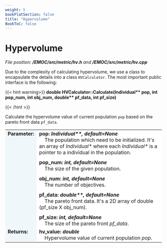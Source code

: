 ```yaml
---
weight: 5
bookFlatSection: false
title: "Hypervolume"
BookToC: false
---
```

# Hypervolume

*File position: **/EMOC/src/metric/hv.h** and **/EMOC/src/metric/hv.cpp***

Due to the complexity of calculating hypervolume, we use a class to encapsulate the details into a class `HVCalculator`. The most important public interface is the following:

<style>
    .emoc_doc_table_title{
        background-color:#F0F7FA;
    }
    .emoc_doc_table_content{
        background-color:#FFFFFF;
        width:100%;
    }
</style>

<div>

{{< hint warning>}}
**double HVCalculator::Calculate(Individual\*\* pop, int pop_num, int obj_num, double\*\* pf_data, int pf_size)**

{{< /hint >}}

</div>

Calculate the hypervolume value of current population `pop` based on the pareto front data `pf_data`. 

<table class="emoc_doc_table" style="overflow-x: hidden">
    <tbody >
    <tr>
        <td rowspan="2" ALIGN="left" VALIGN="top"  class="emoc_doc_table_title"><strong class="wuhu">Parameter:</strong></td>
    </tr>
    <tr >
        <td class="emoc_doc_table_content">
           <strong>pop: <i>Individual**, default=None</i></strong><br/>&nbsp &nbsp The population which need to be initialized. It's an array of <i>Individual*</i> where each <i>Individual*</i> is a pointer to a individual in the population.<div style="line-height:75%;"><br></div>
            <strong>pop_num: <i>int, default=None</i></strong><br/>&nbsp &nbsp The size of the given population.<div style="line-height:75%;"><br></div>
            <strong>obj_num: <i>int, default=None</i></strong><br/>&nbsp &nbsp The number of objectives.<div style="line-height:75%;"><br></div>
            <strong>pf_data: <i>double**, default=None</i></strong><br/>&nbsp &nbsp The pareto front data. It's a 2D array of double (pf_size X obj_num).<div style="line-height:75%;"><br></div>
            <strong>pf_size: <i>int, default=None</i></strong><br/>&nbsp &nbsp The size of the pareto front <i>pf_data</i>.
        </td>
    </tr>
    <tr class="emoc_doc_table_title">
        <td rowspan="2" ALIGN="left" VALIGN="top"  class="emoc_doc_table_title"><strong class="wuhu">Returns:</strong></td>
    </tr>
    <tr >
        <td class="emoc_doc_table_content">
            <strong>hv_value: <i>double</i></strong><br/>&nbsp &nbsp Hypervolume value of current population <i>pop</i>.
        </td>
    </tr>
    </tbody>
</table>

